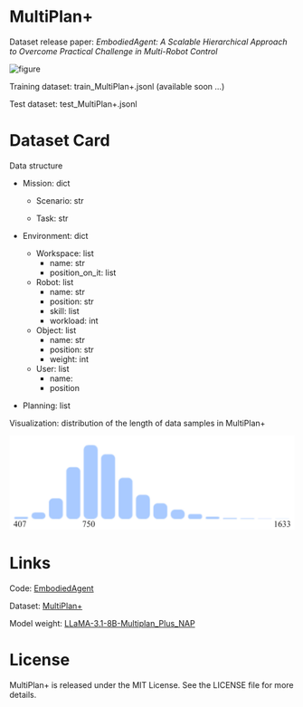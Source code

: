 # MultiPlan+
Dataset release paper: *EmbodiedAgent: A Scalable Hierarchical Approach to Overcome Practical Challenge in Multi-Robot Control*

![figure](https://github.com/HaronW/MultiPlan_plus/blob/main/figure1.jpg)

Training dataset: train_MultiPlan+.jsonl (available soon ...)

Test dataset: test_MultiPlan+.jsonl



# Dataset Card

Data structure

- Mission: dict
  - Scenario: str

  - Task: str

- Environment: dict
  - Workspace: list
    - name: str
    - position_on_it: list
  - Robot: list
    - name: str
    - position: str
    - skill: list
    - workload: int
  - Object: list
    - name: str
    - position: str
    - weight: int
  - User: list
    - name: 
    - position
- Planning: list



Visualization: distribution of the length of data samples in MultiPlan+

![figure2](https://github.com/HaronW/MultiPlan_plus/blob/main/figure2.jpg)



# Links

Code: [EmbodiedAgent](https://github.com/HaronW/EmbodiedAgent)

Dataset: [MultiPlan+](https://github.com/HaronW/MultiPlan_plus)

Model weight: [LLaMA-3.1-8B-Multiplan_Plus_NAP](https://huggingface.co/HaronW/LLaMA-3.1-8B-Multiplan_Plus_NAP)



# License

MultiPlan+ is released under the MIT License. See the LICENSE file for more details.